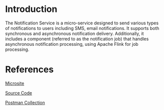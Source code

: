 # Introduction

The Notification Service is a micro-service designed to send various types of notifications to users including SMS, email notifications. It supports both synchronous and asynchronous notification delivery. Additionally, it includes a component (referred to as the notification job) that handles asynchronous notification processing, using Apache Flink for job processing.

# References

[Microsite](http://lern.sunbird.org/use/developer-guide/notification-service)

[Source Code](https://github.com/Sunbird-Lern/notification-service/tree/release-7.0.0)

[Postman Collection](https://github.com/Sunbird-Lern/notification-service/tree/release-7.0.0/api-tests/collections)